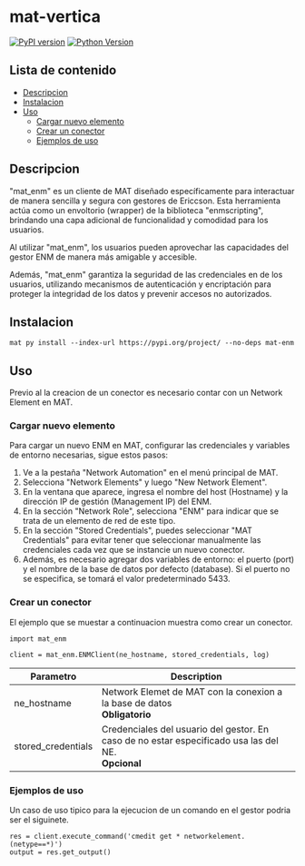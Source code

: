 # mat-vertica

[![PyPI version](https://img.shields.io/pypi/v/mat-vertica?color=brightgreen&label=PyPI%20package)](https://pypi.org/project/mat-enm/)
[![Python Version](https://img.shields.io/pypi/pyversions/vertica-python.svg)](https://www.python.org/downloads/)

## Lista de contenido

* [Descripcion](#descripcion)
* [Instalacion](#instalacion)
* [Uso](#uso)
  * [Cargar nuevo elemento](#cargar-nuevo-elemento)
  * [Crear un conector](#crear-un-conector)
  * [Ejemplos de uso](#ejemplos-de-uso)
  

## Descripcion
"mat_enm" es un cliente de MAT diseñado específicamente para interactuar de manera sencilla y segura con gestores de Ericcson. Esta herramienta actúa como un envoltorio (wrapper) de la biblioteca "enmscripting", brindando una capa adicional de funcionalidad y comodidad para los usuarios.

Al utilizar "mat_enm", los usuarios pueden aprovechar las capacidades del gestor ENM de manera más amigable y accesible.

Además, "mat_enm" garantiza la seguridad de las credenciales en de los usuarios, utilizando mecanismos de autenticación y encriptación para proteger la integridad de los datos y prevenir accesos no autorizados.


## Instalacion

```
mat py install --index-url https://pypi.org/project/ --no-deps mat-enm
```

## Uso

Previo al la creacion de un conector es necesario contar con un Network Element en MAT.

### Cargar nuevo elemento
Para cargar un nuevo ENM en MAT, configurar las credenciales y variables de entorno necesarias, sigue estos pasos:

1. Ve a la pestaña "Network Automation" en el menú principal de MAT.
2. Selecciona "Network Elements" y luego "New Network Element".
3. En la ventana que aparece, ingresa el nombre del host (Hostname) y la dirección IP de gestión (Management IP) del ENM.
4. En la sección "Network Role", selecciona "ENM" para indicar que se trata de un elemento de red de este tipo.
5. En la sección "Stored Credentials", puedes seleccionar "MAT Credentials" para evitar tener que seleccionar manualmente las credenciales cada vez que se instancie un nuevo conector.
6. Además, es necesario agregar dos variables de entorno: el puerto (port) y el nombre de la base de datos por defecto (database). Si el puerto no se especifica, se tomará el valor predeterminado 5433.

### Crear un conector

El ejemplo que se muestar a continuacion muestra como crear un conector.

```
import mat_enm

client = mat_enm.ENMClient(ne_hostname, stored_credentials, log)
```

| Parametro | Description |
| --- | --- |
| ne_hostname | Network Elemet de MAT con la conexion a la base de datos <br>**Obligatorio** |
| stored_credentials | Credenciales del usuario del gestor. En caso de no estar especificado usa las del NE. <br>**Opcional** |

### Ejemplos de uso

Un caso de uso tipico para la ejecucion de un comando en el gestor podria ser el siguinete.

```
res = client.execute_command('cmedit get * networkelement.(netype==*)')
output = res.get_output()
```